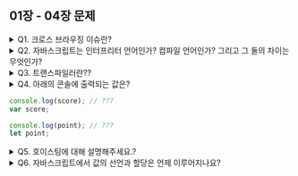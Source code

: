 ## 01장 - 04장 문제
<details>
<summary>Q1. 크로스 브라우징 이슈란?</summary>
<div markdown="1">
A. 
</div>
</details>

<details>
<summary>Q2. 자바스크립트는 인터프리터 언어인가? 컴파일 언어인가? 그리고 그 둘의 차이는 무엇인가?</summary>
<div markdown="1">
A. 
</div>
</details>

<details>
<summary>Q3. 트랜스파일러란??</summary>
<div markdown="1">
A. 
</div>
</details>

<details>
<summary>Q4. 아래의 콘솔에 출력되는 값은?

  ```javascript
  console.log(score); // ???
  var score; 

  console.log(point); // ???
  let point;
  ```

</summary>
<div markdown="1">
A. 
</div>
</details>

<details>
<summary>Q5. 호이스팅에 대해 설명해주세요.?</summary>
<div markdown="1">
A. 
</div>
</details>

<details>
<summary>Q6. 자바스크립트에서 값의 선언과 할당은 언제 이루어지나요?</summary>
<div markdown="1">
A. 
</div>
</details>

